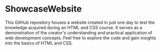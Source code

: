 # ShowcaseWebsite
This GitHub repository houses a website created in just one day to test the knowledge acquired during an HTML and CSS course. It serves as a demonstration of the creator's understanding and practical application of web development concepts. Feel free to explore the code and gain insights into the basics of HTML and CSS.
